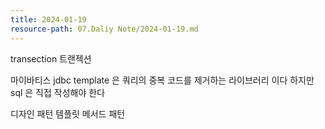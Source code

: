 ```yaml
---
title: 2024-01-19
resource-path: 07.Daliy Note/2024-01-19.md
---
```

transection 트랜젝션

마이바티스 jdbc template 은 쿼리의 중복 코드를 제거하는 라이브러리 이다 하지만 sql 은 직접 작성해야 한다

디자인 패턴
템플릿 메서드 패턴